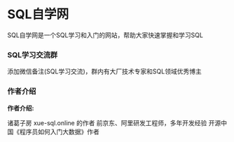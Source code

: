 # SQL自学网

SQL自学网是一个SQL学习和入门的网站，帮助大家快速掌握和学习SQL

### SQL学习交流群

添加微信备注(SQL学习交流)，群内有大厂技术专家和SQL领域优秀博主

### 作者介绍

**作者介绍:**   

诸葛子房
xue-sql.online 的作者
前京东、阿里研发工程师，多年开发经验
开源中国《程序员如何入门大数据》作者


